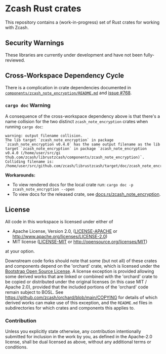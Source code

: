 # Zcash Rust crates

This repository contains a (work-in-progress) set of Rust crates for
working with Zcash.

## Security Warnings

These libraries are currently under development and have not been fully-reviewed.

## Cross-Workspace Dependency Cycle

There is a complication in crate dependencies documented in
[`components/zcash_note_encryption/README.md`](./components/zcash_note_encryption/README.md)
and [issue #768](https://github.com/zcash/librustzcash/issues/768).

### `cargo doc` Warning

A consequence of the cross-workspace dependency above is that there's a name collision for the
two distinct `zcash_note_encryption` crates when running `cargo doc`:

```
warning: output filename collision.
The lib target `zcash_note_encryption` in package `zcash_note_encryption v0.4.0` has the same output filename as the lib target `zcash_note_encryption` in package `zcash_note_encryption v0.4.0 (/home/user/src/gi
thub.com/zcash/librustzcash/components/zcash_note_encryption)`.
Colliding filename is: /home/user/src/github.com/zcash/librustzcash/target/doc/zcash_note_encryption/index.html
```

**Workarounds:**

- To view rendered docs for the local crate run: `cargo doc -p zcash_note_encryption --open`
- To view docs for the released crate, see [docs.rs/zcash_note_encryption](https://docs.rs/zcash_note_encryption/).

## License

All code in this workspace is licensed under either of

 * Apache License, Version 2.0, ([LICENSE-APACHE](LICENSE-APACHE) or http://www.apache.org/licenses/LICENSE-2.0)
 * MIT license ([LICENSE-MIT](LICENSE-MIT) or http://opensource.org/licenses/MIT)

at your option.

Downstream code forks should note that some (but not all) of these crates
and components depend on the 'orchard' crate, which is licensed under the
[Bootstrap Open Source License](https://github.com/zcash/orchard/blob/main/LICENSE-BOSL).
A license exception is provided allowing some derived works that are linked or
combined with the 'orchard' crate to be copied or distributed under the original
licenses (in this case MIT / Apache 2.0), provided that the included portions of
the 'orchard' code remain subject to BOSL.
See <https://github.com/zcash/orchard/blob/main/COPYING> for details of which
derived works can make use of this exception, and the `README.md` files in
subdirectories for which crates and components this applies to.

### Contribution

Unless you explicitly state otherwise, any contribution intentionally
submitted for inclusion in the work by you, as defined in the Apache-2.0
license, shall be dual licensed as above, without any additional terms or
conditions.
